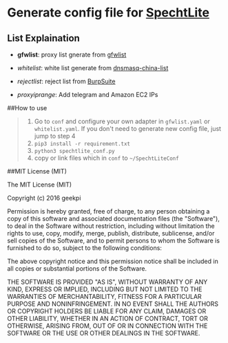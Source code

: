 # Generate config file for [SpechtLite](https://github.com/zhuhaow/SpechtLite)

## List Explaination

- **gfwlist**: proxy list gnerate from [gfwlist](https://raw.githubusercontent.com/gfwlist/gfwlist/master/gfwlist.txt)

- *whitelist*: white list generate from [dnsmasq-china-list](https://github.com/felixonmars/dnsmasq-china-list)

- *rejectlist*: reject list from [BurpSuite](http://BurpSuite.Site/Rule/General/Surge.php)

- *proxyiprange*: Add telegram and Amazon EC2 IPs

##How to use
> 1. Go to `conf` and configure your own adapter in `gfwlist.yaml` or `whitelist.yaml`. If you don't need to generate new config file, just jump to step 4
> 2. `pip3 install -r requirement.txt`
> 3. `python3 spechtlite_conf.py`
> 4. copy or link files which in `conf` to `~/SpechtLiteConf`

##MIT License (MIT)

The MIT License (MIT)

Copyright (c) 2016 geekpi

Permission is hereby granted, free of charge, to any person obtaining a copy
of this software and associated documentation files (the "Software"), to deal
in the Software without restriction, including without limitation the rights
to use, copy, modify, merge, publish, distribute, sublicense, and/or sell
copies of the Software, and to permit persons to whom the Software is
furnished to do so, subject to the following conditions:

The above copyright notice and this permission notice shall be included in all
copies or substantial portions of the Software.

THE SOFTWARE IS PROVIDED "AS IS", WITHOUT WARRANTY OF ANY KIND, EXPRESS OR
IMPLIED, INCLUDING BUT NOT LIMITED TO THE WARRANTIES OF MERCHANTABILITY,
FITNESS FOR A PARTICULAR PURPOSE AND NONINFRINGEMENT. IN NO EVENT SHALL THE
AUTHORS OR COPYRIGHT HOLDERS BE LIABLE FOR ANY CLAIM, DAMAGES OR OTHER
LIABILITY, WHETHER IN AN ACTION OF CONTRACT, TORT OR OTHERWISE, ARISING FROM,
OUT OF OR IN CONNECTION WITH THE SOFTWARE OR THE USE OR OTHER DEALINGS IN THE
SOFTWARE.

